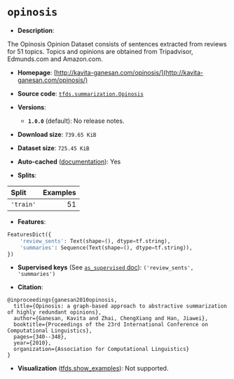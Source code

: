 <div itemscope itemtype="http://schema.org/Dataset">
  <div itemscope itemprop="includedInDataCatalog" itemtype="http://schema.org/DataCatalog">
    <meta itemprop="name" content="TensorFlow Datasets" />
  </div>

  <meta itemprop="name" content="opinosis" />
  <meta itemprop="description" content="The Opinosis Opinion Dataset consists of sentences extracted from reviews for 51 topics.&#10;Topics and opinions are obtained from Tripadvisor, Edmunds.com and Amazon.com.&#10;&#10;To use this dataset:&#10;&#10;```python&#10;import tensorflow_datasets as tfds&#10;&#10;ds = tfds.load(&#x27;opinosis&#x27;, split=&#x27;train&#x27;)&#10;for ex in ds.take(4):&#10;  print(ex)&#10;```&#10;&#10;See [the guide](https://www.tensorflow.org/datasets/overview) for more&#10;informations on [tensorflow_datasets](https://www.tensorflow.org/datasets).&#10;&#10;" />
  <meta itemprop="url" content="https://www.tensorflow.org/datasets/catalog/opinosis" />
  <meta itemprop="sameAs" content="http://kavita-ganesan.com/opinosis/" />
  <meta itemprop="citation" content="@inproceedings{ganesan2010opinosis,&#10;  title={Opinosis: a graph-based approach to abstractive summarization of highly redundant opinions},&#10;  author={Ganesan, Kavita and Zhai, ChengXiang and Han, Jiawei},&#10;  booktitle={Proceedings of the 23rd International Conference on Computational Linguistics},&#10;  pages={340--348},&#10;  year={2010},&#10;  organization={Association for Computational Linguistics}&#10;}" />
</div>

# `opinosis`

*   **Description**:

The Opinosis Opinion Dataset consists of sentences extracted from reviews for 51
topics. Topics and opinions are obtained from Tripadvisor, Edmunds.com and
Amazon.com.

*   **Homepage**:
    [http://kavita-ganesan.com/opinosis/](http://kavita-ganesan.com/opinosis/)

*   **Source code**:
    [`tfds.summarization.Opinosis`](https://github.com/tensorflow/datasets/tree/master/tensorflow_datasets/summarization/opinosis.py)

*   **Versions**:

    *   **`1.0.0`** (default): No release notes.

*   **Download size**: `739.65 KiB`

*   **Dataset size**: `725.45 KiB`

*   **Auto-cached**
    ([documentation](https://www.tensorflow.org/datasets/performances#auto-caching)):
    Yes

*   **Splits**:

Split     | Examples
:-------- | -------:
`'train'` | 51

*   **Features**:

```python
FeaturesDict({
    'review_sents': Text(shape=(), dtype=tf.string),
    'summaries': Sequence(Text(shape=(), dtype=tf.string)),
})
```

*   **Supervised keys** (See
    [`as_supervised` doc](https://www.tensorflow.org/datasets/api_docs/python/tfds/load#args)):
    `('review_sents', 'summaries')`

*   **Citation**:

```
@inproceedings{ganesan2010opinosis,
  title={Opinosis: a graph-based approach to abstractive summarization of highly redundant opinions},
  author={Ganesan, Kavita and Zhai, ChengXiang and Han, Jiawei},
  booktitle={Proceedings of the 23rd International Conference on Computational Linguistics},
  pages={340--348},
  year={2010},
  organization={Association for Computational Linguistics}
}
```

*   **Visualization**
    ([tfds.show_examples](https://www.tensorflow.org/datasets/api_docs/python/tfds/visualization/show_examples)):
    Not supported.
